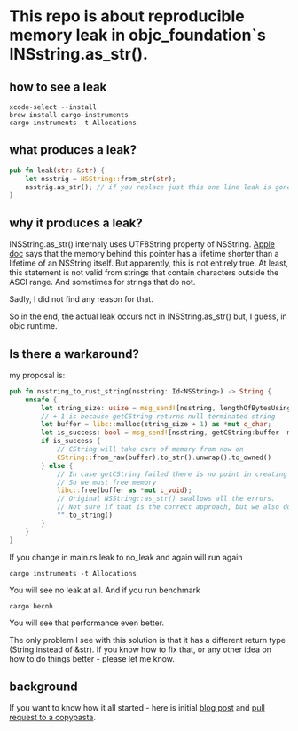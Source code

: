 # This repo is about reproducible memory leak in objc_foundation`s INSstring.as_str().



## how to see a leak

```shell
xcode-select --install
brew install cargo-instruments  
cargo instruments -t Allocations
```

## what produces a leak?

```rust
pub fn leak(str: &str) {
    let nsstrig = NSString::from_str(str);
    nsstrig.as_str(); // if you replace just this one line leak is gone
}
```

## why it produces a leak?

INSString.as_str() internaly uses UTF8String property of NSString. 
[Apple doc](https://developer.apple.com/documentation/foundation/nsstring/1411189-utf8string?language=objc)
 says that the memory behind this pointer has a lifetime shorter than a lifetime of an NSString itself. 
But apparently, this is not entirely true. At least, this statement is not valid from strings that contain 
characters outside the ASCI range. And sometimes for strings that do not.

Sadly, I did not find any reason for that.

So in the end, the actual leak occurs not in INSString.as_str() but, I guess, in objc runtime. 

## Is there a warkaround?

my proposal is:

```rust
pub fn nsstring_to_rust_string(nsstring: Id<NSString>) -> String {
    unsafe {
        let string_size: usize = msg_send![nsstring, lengthOfBytesUsingEncoding: 4];
        // + 1 is because getCString returns null terminated string
        let buffer = libc::malloc(string_size + 1) as *mut c_char;
        let is_success: bool = msg_send![nsstring, getCString:buffer  maxLength:string_size+1 encoding:4];
        if is_success {
            // CString will take care of memory from now on
            CString::from_raw(buffer).to_str().unwrap().to_owned()
        } else {
            // In case getCString failed there is no point in creating CString
            // So we must free memory
            libc::free(buffer as *mut c_void);
            // Original NSString::as_str() swallows all the errors.
            // Not sure if that is the correct approach, but we also don`t have errors here.
            "".to_string()
        }
    }
}
```
If you change in main.rs leak to no_leak and again will run again 
```shell
cargo instruments -t Allocations
```

You will see no leak at all. And if you run benchmark
```shell
cargo becnh
```
You will see that performance even better.


The only problem I see with this solution is that it has a different return type (String instead of &str). 
If you know how to fix that, or any other idea on how to do things better - please let me know.  

## background

If you want to know how it all started - here is initial [blog post](https://barhamon.com/post/rust_and_nsstring) and [pull request to a copypasta](https://github.com/alacritty/copypasta/pull/33).